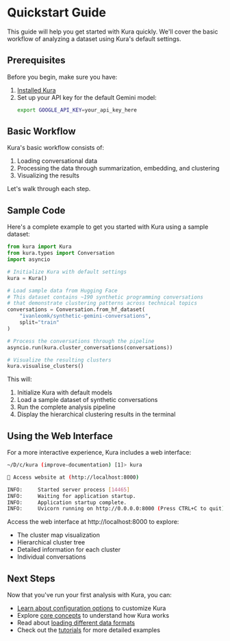 # Quickstart Guide

This guide will help you get started with Kura quickly. We'll cover the basic workflow of analyzing a dataset using Kura's default settings.

## Prerequisites

Before you begin, make sure you have:

1. [Installed Kura](installation.md)
2. Set up your API key for the default Gemini model:
   ```bash
   export GOOGLE_API_KEY=your_api_key_here
   ```

## Basic Workflow

Kura's basic workflow consists of:

1. Loading conversational data
2. Processing the data through summarization, embedding, and clustering
3. Visualizing the results

Let's walk through each step.

## Sample Code

Here's a complete example to get you started with Kura using a sample dataset:

```python
from kura import Kura
from kura.types import Conversation
import asyncio

# Initialize Kura with default settings
kura = Kura()

# Load sample data from Hugging Face
# This dataset contains ~190 synthetic programming conversations
# that demonstrate clustering patterns across technical topics
conversations = Conversation.from_hf_dataset(
    "ivanleomk/synthetic-gemini-conversations", 
    split="train"
)

# Process the conversations through the pipeline
asyncio.run(kura.cluster_conversations(conversations))

# Visualize the resulting clusters
kura.visualise_clusters()
```

This will:

1. Initialize Kura with default models
2. Load a sample dataset of synthetic conversations
3. Run the complete analysis pipeline
4. Display the hierarchical clustering results in the terminal

## Using the Web Interface

For a more interactive experience, Kura includes a web interface:

```bash
~/D/c/kura (improve-documentation) [1]> kura

🚀 Access website at (http://localhost:8000)

INFO:     Started server process [14465]
INFO:     Waiting for application startup.
INFO:     Application startup complete.
INFO:     Uvicorn running on http://0.0.0.0:8000 (Press CTRL+C to quit)
```

Access the web interface at http://localhost:8000 to explore:
- The cluster map visualization
- Hierarchical cluster tree
- Detailed information for each cluster
- Individual conversations

## Next Steps

Now that you've run your first analysis with Kura, you can:

- [Learn about configuration options](configuration.md) to customize Kura
- Explore [core concepts](../core-concepts/overview.md) to understand how Kura works
- Read about [loading different data formats](../guides/loading-data.md)
- Check out the [tutorials](../tutorials/basic-usage.md) for more detailed examples